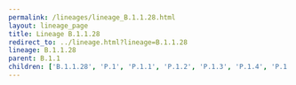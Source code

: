 ```yaml
---
permalink: /lineages/lineage_B.1.1.28.html
layout: lineage_page
title: Lineage B.1.1.28
redirect_to: ../lineage.html?lineage=B.1.1.28
lineage: B.1.1.28
parent: B.1.1
children: ['B.1.1.28', 'P.1', 'P.1.1', 'P.1.2', 'P.1.3', 'P.1.4', 'P.1.5', 'P.1.6', 'P.1.7', 'P.1.8', 'P.1.9', 'P.1.10', 'P.1.10.1', 'P.1.10.2', 'P.1.11', 'P.2', 'P.3', 'P.4', 'P.5', 'P.6', 'P.7']
---
```

